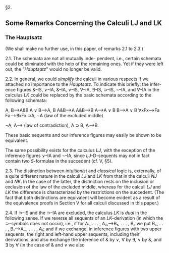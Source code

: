
§2.

## Some Remarks Concerning the Calculi LJ and LK

### The Hauptsatz

(We shall make no further use, in this paper, of
remarks 2.1 to 2.3.)

2.1. The schemata are not all mutually inde-
pendent, i.e., certain schemata could be eliminated
with the help of the remaining ones. Yet if they
were left out, the "*Hauptsatz*" would no longer be
valid.

2.2. In general, we could *simplify* the calculi in
various respects if we attached no importance to
the *Hauptsatz*. To indicate this briefly: the infer-
ence figures &–IS, ∨–IA, &–IA, ∨–IS, ∀–IA,
∃–IS, ⊃–IS, ¬–IA, and ∀–IA in the calculus *LK*
could be replaced by the basic schemata according to
the following schemata:

A, B⟶A&B   A ∨ B⟶A, B   A&B⟶A
A&B⟶B   A⟶A ∨ B   B⟶A ∨ B   ∀xFx⟶Fa
Fa⟶∃xFx   ⊃A, ¬A   (law of the excluded
middle)

¬A, A⟶ (law of contradiction), A ⊃ B, A⟶B.

These basic sequents and our inference figures
may easily be shown to be equivalent.

The same possibility exists for the calculus *LJ*,
with the exception of the inference figures ∨–IA
and ¬–IA, since *LJ*-D-sequents may not in fact
contain two *S*-formulae in the succedent (cf. V,
§5).

2.3. The distinction between *intuitionist* and
*classical* logic is, externally, of a quite different
nature in the calculi *LJ* and *LK* from that in the
calculi *NJ* and *NK*. In the case of the latter, the
distinction rests on the inclusion or exclusion of the
law of the excluded middle, whereas for the
calculi *LJ* and *LK* the difference is characterized by
the restrictions on the succedent. (The fact that
both distinctions are equivalent will become
evident as a result of the equivalence proofs in
Section V for all calculi discussed in this paper.)

2.4. If ⊃–IS and the ⊃–IA are excluded, the
calculus *LK* is *dual* in the following sense. If we
reverse all sequents of an *LK*-derivation (in which
the ⊃–symbols does not occur), i.e., if for A₁, . . . ,
Aₘ⟶B₁, . . . , Bₙ we put Bₙ, . . . , B₁⟶Aₘ, . . . ,
A₁; and if we exchange, in inference figures with
two upper sequents, the right and left-hand upper
sequents, including their derivations, and also
exchange the inference of & by ∨, ∀ by ∃, ∨ by
&, and ∃ by ∀ (in the case of & and ∨ we also

